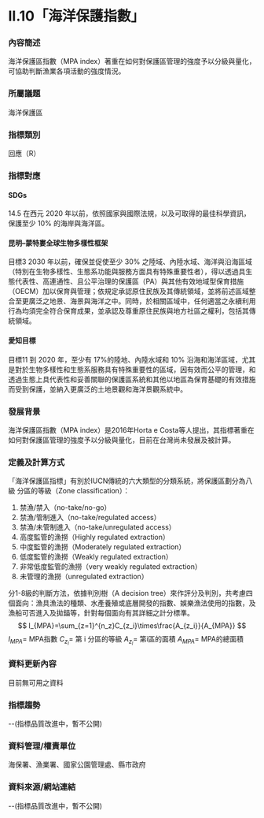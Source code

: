 # II.10「海洋保護指數」

### 內容簡述
海洋保護區指數（MPA index）著重在如何對保護區管理的強度予以分級與量化，可協助判斷漁業各項活動的強度情況。
### 所屬議題
海洋保護區
### 指標類別
回應（R）
### 指標對應
#### SDGs
14.5
在西元 2020 年以前，依照國家與國際法規，以及可取得的最佳科學資訊，保護至少 10% 的海岸與海洋區。
#### 昆明–蒙特婁全球生物多樣性框架
目標3
2030 年以前，確保並促使至少 30% 之陸域、內陸水域、海洋與沿海區域（特別在生物多樣性、生態系功能與服務方面具有特殊重要性者），得以透過具生態代表性、高連通性、且公平治理的保護區（PA）與其他有效地域型保育措施（OECM）加以保育與管理；依規定承認原住民族及其傳統領域，並將前述區域整合至更廣泛之地景、海景與海洋之中。同時，於相關區域中，任何適當之永續利用行為均須完全符合保育成果，並承認及尊重原住民族與地方社區之權利，包括其傳統領域。
#### 愛知目標
目標11
到 2020 年，至少有 17%的陸地、內陸水域和 10% 沿海和海洋區域，尤其是對於生物多樣性和生態系服務具有特殊重要性的區域，因有效而公平的管理，和透過生態上具代表性和妥善關聯的保護區系統和其他以地區為保育基礎的有效措施而受到保護，並納入更廣泛的土地景觀和海洋景觀系統中。
### 發展背景
海洋保護區指數（MPA index）是2016年Horta e Costa等人提出，其指標著重在如何對保護區管理的強度予以分級與量化，目前在台灣尚未發展及被計算。
### 定義及計算方式
「海洋保護區指標」有別於IUCN傳統的六大類型的分類系統，將保護區劃分為八級
分區的等級（Zone classification）：
1. 禁漁/禁入（no-take/no-go）
2. 禁漁/管制進入（no-take/regulated access）
3. 禁漁/未管制進入（no-take/unregulated access）
4. 高度監管的漁撈（Highly regulated extraction）
5. 中度監管的漁撈（Moderately regulated extraction）
6. 低度監管的漁撈（Weakly  regulated extraction）
7. 非常低度監管的漁撈（very weakly regulated extraction）
8. 未管理的漁撈（unregulated extraction）

分1-8級的判斷方法，依據判別樹（A decision tree）來作評分及判別，共考慮四個面向：漁具漁法的種類、水產養殖或底層開發的指數、娛樂漁法使用的指數，及漁船可否進入及拋錨等，針對每個面向有其詳細之計分標準。
$$
I_{MPA}=\sum_{z=1}^{n_z}C_{z_i}\times\frac{A_{z_i}}{A_{MPA}} 
$$
$I_{MPA}=$ MPA指數
$C_{z_i}=$ 第 i 分區的等級
$A_{z_i}=$ 第i區的面積
$A_{MPA}=$ MPA的總面積

### 資料更新內容
目前無可用之資料
### 指標趨勢
--(指標品質改進中，暫不公開)
### 資料管理/權責單位
海保署、漁業署、國家公園管理處、縣市政府
### 資料來源/網站連結
--(指標品質改進中，暫不公開)
